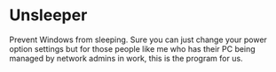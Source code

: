 # Unsleeper
Prevent Windows from sleeping. Sure you can just change your power option settings but for those people like me who has their PC being managed by network admins in work,  this is the program for us.
